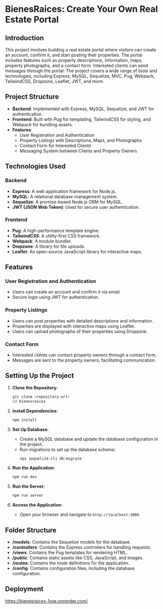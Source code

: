 # BienesRaices: Create Your Own Real Estate Portal

## Introduction

This project involves building a real estate portal where visitors can create an account, confirm it, and start posting their properties. The portal includes features such as property descriptions, information, maps, property photographs, and a contact form. Interested clients can send messages through the portal. The project covers a wide range of tools and technologies, including Express, MySQL, Sequelize, MVC, Pug, Webpack, TailwindCSS, Dropzone, Leaflet, JWT, and more.

## Project Structure

- **Backend**: Implemented with Express, MySQL, Sequelize, and JWT for authentication.
- **Frontend**: Built with Pug for templating, TailwindCSS for styling, and Webpack for bundling assets.
- **Features**:
  - User Registration and Authentication
  - Property Listings with Descriptions, Maps, and Photographs
  - Contact Form for Interested Clients
  - Messaging System between Clients and Property Owners

## Technologies Used

### Backend
- **Express**: A web application framework for Node.js.
- **MySQL**: A relational database management system.
- **Sequelize**: A promise-based Node.js ORM for MySQL.
- **JWT (JSON Web Token)**: Used for secure user authentication.

### Frontend
- **Pug**: A high-performance template engine.
- **TailwindCSS**: A utility-first CSS framework.
- **Webpack**: A module bundler.
- **Dropzone**: A library for file uploads.
- **Leaflet**: An open-source JavaScript library for interactive maps.

## Features

### User Registration and Authentication
- Users can create an account and confirm it via email.
- Secure login using JWT for authentication.

### Property Listings
- Users can post properties with detailed descriptions and information.
- Properties are displayed with interactive maps using Leaflet.
- Users can upload photographs of their properties using Dropzone.

### Contact Form
- Interested clients can contact property owners through a contact form.
- Messages are sent to the property owners, facilitating communication.

## Setting Up the Project

1. **Clone the Repository**:
    ```bash
    git clone <repository-url>
    cd bienesraices
    ```

2. **Install Dependencies**:
    ```bash
    npm install
    ```

3. **Set Up Database**:
    - Create a MySQL database and update the database configuration in the project.
    - Run migrations to set up the database schema:
        ```bash
        npx sequelize-cli db:migrate
        ```

4. **Run the Application**:
    ```bash
    npm run dev
    ```

5. **Run the Server**:
    ```bash
    npm run server
    ```

6. **Access the Application**:
    - Open your browser and navigate to `http://localhost:3000`.

## Folder Structure

- **/models**: Contains the Sequelize models for the database.
- **/controllers**: Contains the Express controllers for handling requests.
- **/views**: Contains the Pug templates for rendering HTML.
- **/public**: Contains static assets like CSS, JavaScript, and images.
- **/routes**: Contains the route definitions for the application.
- **/config**: Contains configuration files, including the database configuration.

## Deployment

https://bienesraices-1oxe.onrender.com/

